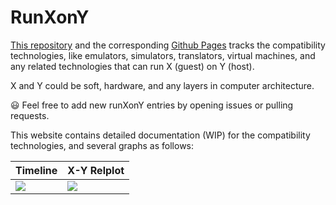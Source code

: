 # RunXonY

[This repository](https://github.com/xieby1/runXonY) and the corresponding [Github Pages](https://xieby1.github.io/runXonY/index.html) tracks the compatibility technologies, like emulators, simulators, translators, virtual machines, and any related technologies that can run X (guest) on Y (host).

X and Y could be soft, hardware, and any layers in computer architecture.

😃 Feel free to add new runXonY entries by opening issues or pulling requests.

This website contains detailed documentation (WIP) for the compatibility technologies, and several graphs as follows:

| Timeline                                    | X-Y Relplot                               |
|---------------------------------------------|-------------------------------------------|
| [![](https://xieby1.github.io/runXonY/images/timeline.svg)](https://xieby1.github.io/runXonY/timeline.html) | [![](https://xieby1.github.io/runXonY/images/relplot.svg)](https://xieby1.github.io/runXonY/relplot.html) |

